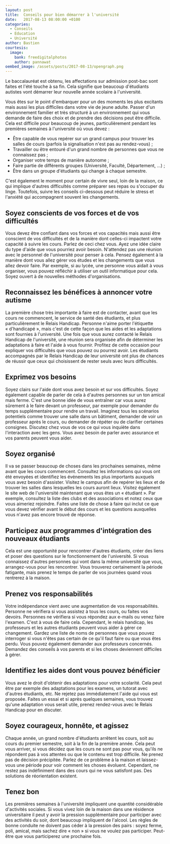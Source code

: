 ```yaml
---
layout: post
title:  Conseils pour bien démarrer à l'université
date:   2017-08-13 08:00:00 +0100
categories: 
  - Conseils
  - Education
  - Université
author: Bastien
courtesis:
  image:
    bank: freedigitalphotos
    author: pannawat
oembed_image: /assets/posts/2017-08-13/opengraph.png
---
```


Le baccalauréat est obtenu, les affectations sur admission post-bac sont faites et l'été touche à sa fin.
Cela signifie que beaucoup d'étudiants autistes vont démarrer leur nouvelle année scolaire à l'université.

Vous êtes sur le point d'embarquer pour un des moments les plus excitants mais aussi les plus difficiles dans votre vie de jeune adulte.
Passer d'un environnement familier et très structuré à un environnement qui vous demande de faire des choix et de prendre des décisions peut être difficile.
Cela est difficile pour beaucoup de jeunes, particulièrement pendant les premières semaines à l'université où vous devez&nbsp;:

  - Être capable de vous repérer sur un grand campus pour trouver les salles de cours (parfois la signalisation n'est pas au rendez-vous)&nbsp;;
  - Travailler ou être entouré d'un grand nombre de personnes que vous ne connaissez pas&nbsp;;
  - Organiser votre temps de manière autonome&nbsp;;
  - Faire partie de différents groupes (Université, Faculté, Département, …)&nbsp;;
  - Être dans un groupe d'étudiants qui change à chaque semestre.


C'est également le moment pour certain de vivre seul, loin de la maison, ce qui implique d'autres difficultés comme préparer ses repas ou s'occuper du linge.
Toutefois, suivre les conseils ci-dessous peut réduire le stress et l'anxiété qui accompagnent souvent les changements.

## Soyez conscients de vos forces et de vos difficultés

Vous devez être confiant dans vos forces et vos capacités mais aussi être conscient de vos difficultés et de la manière dont celles-ci impactent votre capacité à suivre les cours.
Parlez de ceci chez vous. Ayez une idée claire du type d'aide que vous pourriez avoir besoin.
N'attendez pas une réunion avec le personnel de l'université pour penser à cela.
Pensez également à la manière dont vous allez gérer vos études et les changements que vous allez devoir faire. Par exemple, si au lycée, une personne vous aidait à vous organiser, 
vous pouvez réfléchir à utiliser un outil informatique pour cela.
Soyez ouvert à de nouvelles méthodes d'organisations.


## Reconnaissez les bénéfices à annoncer votre autisme

La première chose très importante à faire est de contacter, avant que les cours ne commencent,  le service de santé des étudiants, et plus particulièrement le Relais Handicap.
Personne n'aime porter l'étiquette «&nbsp;d'handicapé&nbsp;», mais c'est de cette façon que les aides et les adaptations sont fournies à l'université.
Une fois que vous aurez contacté le Relais Handicap de l'université, une réunion sera organisée afin de déterminer les adaptations à faire et l'aide à vous fournir.
Profitez de cette occasion pour expliquer vos difficultés que vous pouvez ou pourrez avoir.
Les étudiants accompagnés par le Relais Handicap de leur université ont plus de chances de réussir que ceux qui choisissent de rester seuls avec leurs difficultés.


## Exprimez vos besoins

Soyez clairs sur l'aide dont vous avez besoin et sur vos difficultés. Soyez également capable de parler de cela à d'autres personnes sur un ton amical mais ferme.
C'est une bonne idée de vous entraîner car vous aurez sûrement à le faire devant un professeur, par exemple pour demander du temps supplémentaire pour rendre un travail.
Imaginez tous les scénarios potentiels comme trouver une salle dans un bâtiment, demander de voir un professeur après le cours, ou demander de répéter ou de clarifier certaines consignes.
Discutez chez vous de vos ce qui vous inquiète dans l'interaction avec les gens. Vous avez besoin de parler avec assurance et vos parents peuvent vous aider.

## Soyez organisé

Il va se passer beaucoup de choses dans les prochaines semaines, même avant que les cours commencent.
Consultez les informations qui vous ont été envoyées et identifiez les événements les plus importants  auxquels vous avez besoin d'assister.
Visitez le campus afin de repérer les lieux et de trouver les salles dans lesquelles les cours auront lieux.
Visitez également le site web de l'université maintenant que vous êtes un «&nbsp;étudiant&nbsp;».
Par exemple, consultez la liste des clubs et des associations et notez ceux que vous aimeriez rejoindre.
Faites une liste de chose à faire qui inclut ce que vous devez vérifier avant le début des cours et les questions auxquelles vous n'avez pas encore trouvé de réponse.

## Participez aux programmes d'intégration des nouveaux étudiants

Cela est une opportunité pour rencontrer d'autres étudiants, créer des liens et poser des questions sur le fonctionnement de l'université.
Si vous connaissez d'autres personnes qui vont dans la même université que vous, arrangez-vous pour les rencontrer.
Vous trouverez certainement la période fatigante, mais prenez le temps de parler de vos journées quand vous rentrerez à la maison.

## Prenez vos responsabilités

Votre indépendance vient avec une augmentation de vos responsabilités.
Personne ne vérifiera si vous assistez à tous les cours, ou faites vos devoirs.
Personnes ne vérifiera si vous répondez aux e-mails ou venez faire l'examen.
C'est à vous de faire cela.
Cependant, le relais handicap, les professeurs et les autres étudiants peuvent vous aider à gérer ce changement.
Gardez une liste de noms de personnes que vous pouvez interroger si vous n'êtes pas certain de ce qu'il faut faire ou que vous êtes perdu.
Vous pouvez également demander aux professeurs concernés.
Demandez des conseils à vos parents et si les choses deviennent difficiles à gérer.

## Identifiez les aides dont vous pouvez bénéficier
Vous avez le droit d'obtenir des adaptations pour votre scolarité.
Cela peut être par exemple des adaptations pour les examens, un tutorat avec d'autres étudiants, etc.
Ne rejetez pas immédiatement l'aide qui vous est proposée.
Faites un essai et si après quelques semaines, vous trouvez qu'une adaptation vous serait utile, prenez rendez-vous avec le Relais Handicap pour en discuter.

## Soyez courageux, honnête, et agissez
Chaque année, un grand nombre d'étudiants arrêtent les cours, soit au cours du premier semestre, soit à la fin de la première année.
Cela peut vous arriver, si vous décidez que les cours ne sont pas pour vous, qu'ils ne répondent pas à vos attentes ou que le contenu est trop difficile.
Ne prenez pas de décision précipitée. Parlez de ce problème à la maison et laissez-vous une période pour voir comment les choses évoluent.
Cependant, ne restez pas indéfiniment dans des cours qui ne vous satisfont pas. Des solutions de réorientation existent.


## Tenez bon
Les premières semaines à l'université impliquent une quantité considérable d'activités sociales. 
Si vous vivez loin de la maison dans une résidence universitaire il peut y avoir la pression supplémentaire pour participer avec des activités du soir, dont beaucoup impliquent de l'alcool. 
Les règles de bonne conduite ne doivent pas céder à la pression des pairs&nbsp;: soyez ferme, poli,  amical, mais sachez dire «&nbsp;non&nbsp;» si vous ne voulez pas participer.
Peut-être que vous participerez une prochaine fois.

